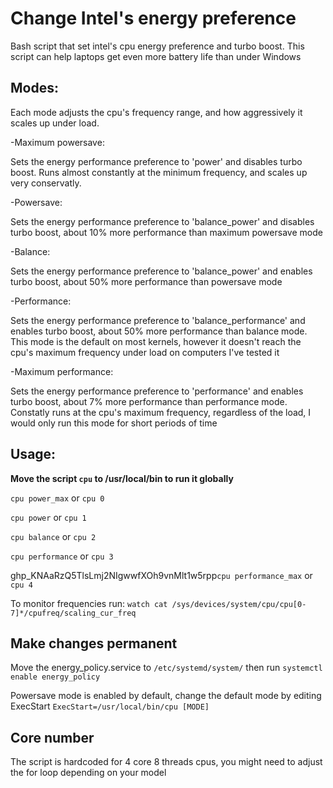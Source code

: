 # Change Intel's energy preference
Bash script that set intel's cpu energy preference and turbo boost.
This script can help laptops get even more battery life than under Windows


## Modes:

Each mode adjusts the cpu's frequency range, and how aggressively it scales up under load.

-Maximum powersave:

Sets the energy performance preference to 'power' and disables turbo boost.
Runs almost constantly at the minimum frequency, and scales up very conservatly.


-Powersave:
 
Sets the energy performance preference to 'balance_power' and disables turbo boost, about 10% more performance than maximum powersave mode


-Balance:

Sets the energy performance preference to 'balance_power' and enables turbo boost, about 50% more performance than powersave mode


-Performance:

Sets the energy performance preference to 'balance_performance' and enables turbo boost, about 50% more performance than balance mode.
This mode is the default on most kernels, however it doesn't reach the cpu's maximum frequency under load on computers I've tested it


-Maximum performance:

Sets the energy performance preference to 'performance' and enables turbo boost, about 7% more performance than performance mode.
Constatly runs at the cpu's maximum frequency, regardless of the load, I would only run this mode for short periods of time


## Usage:

**Move the script `cpu` to /usr/local/bin to run it globally**


`cpu power_max` or `cpu 0`

`cpu power` or `cpu 1`

`cpu balance` or `cpu 2`

`cpu performance` or `cpu 3`

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`cpu performance_max` or `cpu 4`

To monitor frequencies run:
`watch cat /sys/devices/system/cpu/cpu[0-7]*/cpufreq/scaling_cur_freq`


## Make changes permanent

Move the energy_policy.service to `/etc/systemd/system/`
then run `systemctl enable energy_policy`

Powersave mode is enabled by default, change the default mode by editing ExecStart
`ExecStart=/usr/local/bin/cpu [MODE]`


## Core number

The script is hardcoded for 4 core 8 threads cpus, you might need to adjust the for loop depending on your model
